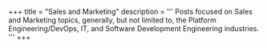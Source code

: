 +++
title = "Sales and Marketing"
description = '''
Posts focused on Sales and Marketing topics, generally, but not limited to, the Platform Engineering/DevOps, IT, and Software Development Engineering industries.
'''
+++